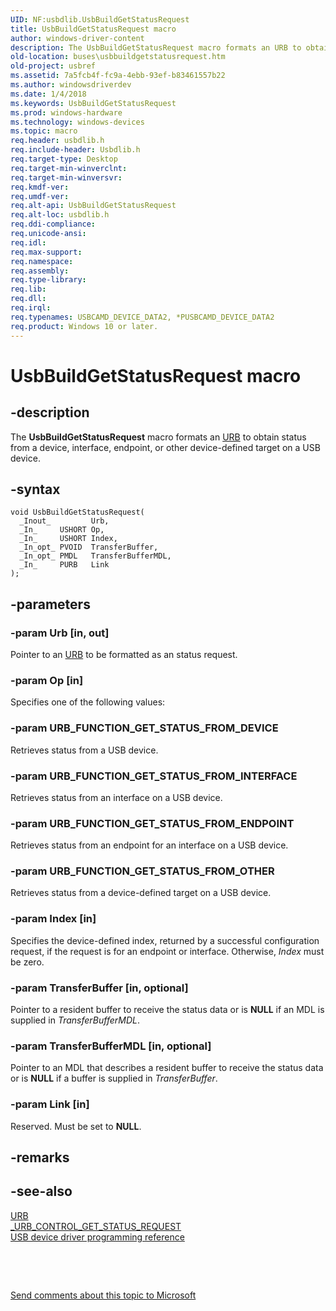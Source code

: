 ```yaml
---
UID: NF:usbdlib.UsbBuildGetStatusRequest
title: UsbBuildGetStatusRequest macro
author: windows-driver-content
description: The UsbBuildGetStatusRequest macro formats an URB to obtain status from a device, interface, endpoint, or other device-defined target on a USB device.
old-location: buses\usbbuildgetstatusrequest.htm
old-project: usbref
ms.assetid: 7a5fcb4f-fc9a-4ebb-93ef-b83461557b22
ms.author: windowsdriverdev
ms.date: 1/4/2018
ms.keywords: UsbBuildGetStatusRequest
ms.prod: windows-hardware
ms.technology: windows-devices
ms.topic: macro
req.header: usbdlib.h
req.include-header: Usbdlib.h
req.target-type: Desktop
req.target-min-winverclnt: 
req.target-min-winversvr: 
req.kmdf-ver: 
req.umdf-ver: 
req.alt-api: UsbBuildGetStatusRequest
req.alt-loc: usbdlib.h
req.ddi-compliance: 
req.unicode-ansi: 
req.idl: 
req.max-support: 
req.namespace: 
req.assembly: 
req.type-library: 
req.lib: 
req.dll: 
req.irql: 
req.typenames: USBCAMD_DEVICE_DATA2, *PUSBCAMD_DEVICE_DATA2
req.product: Windows 10 or later.
---
```


# UsbBuildGetStatusRequest macro



## -description

   The <b>UsbBuildGetStatusRequest</b> macro formats an <a href="..\usb\ns-usb-_urb.md">URB</a> to obtain status from a device, interface, endpoint, or other device-defined target on a USB device.



## -syntax

````
void UsbBuildGetStatusRequest(
  _Inout_         Urb,
  _In_     USHORT Op,
  _In_     USHORT Index,
  _In_opt_ PVOID  TransferBuffer,
  _In_opt_ PMDL   TransferBufferMDL,
  _In_     PURB   Link
);
````


## -parameters

### -param Urb [in, out]

Pointer to an <a href="..\usb\ns-usb-_urb.md">URB</a> to be formatted as an status request.


### -param Op [in]

Specifies one of the following values:




### -param URB_FUNCTION_GET_STATUS_FROM_DEVICE

Retrieves status from a USB device.


### -param URB_FUNCTION_GET_STATUS_FROM_INTERFACE

Retrieves status from an interface on a USB device.


### -param URB_FUNCTION_GET_STATUS_FROM_ENDPOINT

Retrieves status from an endpoint for an interface on a USB device.


### -param URB_FUNCTION_GET_STATUS_FROM_OTHER

Retrieves status from a device-defined target on a USB device.

</dd>
</dl>

### -param Index [in]

Specifies the device-defined index, returned by a successful configuration request, if the request is for an endpoint or interface. Otherwise, <i>Index</i> must be zero.


### -param TransferBuffer [in, optional]

Pointer to a resident buffer to receive the status data or is <b>NULL</b> if an MDL is supplied in <i>TransferBufferMDL</i>.


### -param TransferBufferMDL [in, optional]

Pointer to an MDL that describes a resident buffer to receive the status data or is <b>NULL</b> if a buffer is supplied in <i>TransferBuffer</i>.


### -param Link [in]

Reserved. Must be set to <b>NULL</b>. 


## -remarks


## -see-also
<dl>
<dt>
<a href="..\usb\ns-usb-_urb.md">URB</a>
</dt>
<dt>
<a href="..\usb\ns-usb-_urb_control_get_status_request.md">_URB_CONTROL_GET_STATUS_REQUEST</a>
</dt>
<dt><a href="usb_reference.htm#client">USB device driver programming reference</a></dt>
</dl>
 

 

<a href="mailto:wsddocfb@microsoft.com?subject=Documentation%20feedback [usbref\buses]:%20UsbBuildGetStatusRequest routine%20 RELEASE:%20(1/4/2018)&amp;body=%0A%0APRIVACY STATEMENT%0A%0AWe use your feedback to improve the documentation. We don't use your email address for any other purpose, and we'll remove your email address from our system after the issue that you're reporting is fixed. While we're working to fix this issue, we might send you an email message to ask for more info. Later, we might also send you an email message to let you know that we've addressed your feedback.%0A%0AFor more info about Microsoft's privacy policy, see http://privacy.microsoft.com/en-us/default.aspx." title="Send comments about this topic to Microsoft">Send comments about this topic to Microsoft</a>

